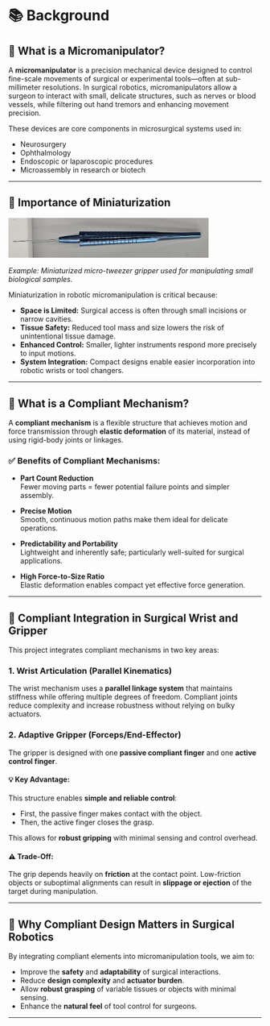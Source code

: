 # 📚 Background

## 🔬 What is a Micromanipulator?

A **micromanipulator** is a precision mechanical device designed to control fine-scale movements of surgical or experimental tools—often at sub-millimeter resolutions. In surgical robotics, micromanipulators allow a surgeon to interact with small, delicate structures, such as nerves or blood vessels, while filtering out hand tremors and enhancing movement precision.

These devices are core components in microsurgical systems used in:

- Neurosurgery  
- Ophthalmology  
- Endoscopic or laparoscopic procedures  
- Microassembly in research or biotech

---

## 🧲 Importance of Miniaturization

<img src="docs/images/micro_tweezer_example.png" alt="Micro Tweezer Example" width="400"/>

*Example: Miniaturized micro-tweezer gripper used for manipulating small biological samples.*

Miniaturization in robotic micromanipulation is critical because:

- **Space is Limited:** Surgical access is often through small incisions or narrow cavities.
- **Tissue Safety:** Reduced tool mass and size lowers the risk of unintentional tissue damage.
- **Enhanced Control:** Smaller, lighter instruments respond more precisely to input motions.
- **System Integration:** Compact designs enable easier incorporation into robotic wrists or tool changers.

---

## 🔄 What is a Compliant Mechanism?

A **compliant mechanism** is a flexible structure that achieves motion and force transmission through **elastic deformation** of its material, instead of using rigid-body joints or linkages.

### ✅ Benefits of Compliant Mechanisms:

- **Part Count Reduction**  
  Fewer moving parts = fewer potential failure points and simpler assembly.

- **Precise Motion**  
  Smooth, continuous motion paths make them ideal for delicate operations.

- **Predictability and Portability**  
  Lightweight and inherently safe; particularly well-suited for surgical applications.

- **High Force-to-Size Ratio**  
  Elastic deformation enables compact yet effective force generation.

---

## 🤖 Compliant Integration in Surgical Wrist and Gripper

This project integrates compliant mechanisms in two key areas:

### 1. **Wrist Articulation (Parallel Kinematics)**  
The wrist mechanism uses a **parallel linkage system** that maintains stiffness while offering multiple degrees of freedom. Compliant joints reduce complexity and increase robustness without relying on bulky actuators.

### 2. **Adaptive Gripper (Forceps/End-Effector)**  
The gripper is designed with one **passive compliant finger** and one **active control finger**.

#### 💡 Key Advantage:
This structure enables **simple and reliable control**:  
- First, the passive finger makes contact with the object.  
- Then, the active finger closes the grasp.  

This allows for **robust gripping** with minimal sensing and control overhead.

#### ⚠️ Trade-Off:
The grip depends heavily on **friction** at the contact point. Low-friction objects or suboptimal alignments can result in **slippage or ejection** of the target during manipulation.

---

## 🧩 Why Compliant Design Matters in Surgical Robotics

By integrating compliant elements into micromanipulation tools, we aim to:

- Improve the **safety** and **adaptability** of surgical interactions.
- Reduce **design complexity** and **actuator burden**.
- Allow **robust grasping** of variable tissues or objects with minimal sensing.
- Enhance the **natural feel** of tool control for surgeons.

---

